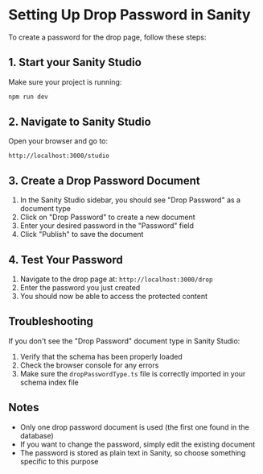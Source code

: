# Setting Up Drop Password in Sanity

To create a password for the drop page, follow these steps:

## 1. Start your Sanity Studio

Make sure your project is running:

```bash
npm run dev
```

## 2. Navigate to Sanity Studio

Open your browser and go to:

```
http://localhost:3000/studio
```

## 3. Create a Drop Password Document

1. In the Sanity Studio sidebar, you should see "Drop Password" as a document type
2. Click on "Drop Password" to create a new document
3. Enter your desired password in the "Password" field
4. Click "Publish" to save the document

## 4. Test Your Password

1. Navigate to the drop page at: `http://localhost:3000/drop`
2. Enter the password you just created
3. You should now be able to access the protected content

## Troubleshooting

If you don't see the "Drop Password" document type in Sanity Studio:
1. Verify that the schema has been properly loaded
2. Check the browser console for any errors
3. Make sure the `dropPasswordType.ts` file is correctly imported in your schema index file

## Notes

- Only one drop password document is used (the first one found in the database)
- If you want to change the password, simply edit the existing document
- The password is stored as plain text in Sanity, so choose something specific to this purpose